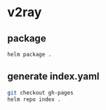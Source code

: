 # v2ray

## package

``` bash
helm package .
```

## generate index.yaml

``` bash
git checkout gh-pages
helm repo index .
```
